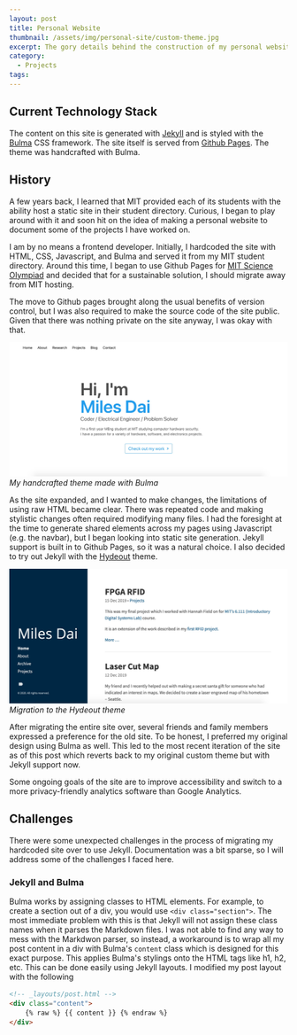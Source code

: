 ```yaml
---
layout: post
title: Personal Website
thumbnail: /assets/img/personal-site/custom-theme.jpg
excerpt: The gory details behind the construction of my personal website -- the one you are reading at this moment!
category:
  - Projects
tags:
---
```


## Current Technology Stack

The content on this site is generated with [Jekyll](https://jekyllrb.com/) and is styled with the [Bulma](https://bulma.io/) CSS framework. The site itself is served from [Github Pages](https://pages.github.com/). The theme was handcrafted with Bulma.

## History

A few years back, I learned that MIT provided each of its students with the ability host a static site in their student directory. Curious, I began to play around with it and soon hit on the idea of making a personal website to document some of the projects I have worked on.

I am by no means a frontend developer. Initially, I hardcoded the site with HTML, CSS, Javascript, and Bulma and served it from my MIT student directory. Around this time, I began to use Github Pages for [MIT Science Olympiad](https://scioly.mit.edu) and decided that for a sustainable solution, I should migrate away from MIT hosting.

The move to Github pages brought along the usual benefits of version control, but I was also required to make the source code of the site public. Given that there was nothing private on the site anyway, I was okay with that.

![Custom Theme](/assets/img/personal-site/custom-theme.jpg)
*My handcrafted theme made with Bulma*

As the site expanded, and I wanted to make changes, the limitations of using raw HTML became clear. There was repeated code and making stylistic changes often required modifying many files. I had the foresight at the time to generate shared elements across my pages using Javascript (e.g. the navbar), but I began looking into static site generation. Jekyll support is built in to Github Pages, so it was a natural choice. I also decided to try out Jekyll with the [Hydeout](https://github.com/fongandrew/hydeout) theme.

![Hydeout Theme](/assets/img/personal-site/hydeout-theme.jpg)
*Migration to the Hydeout theme*

After migrating the entire site over, several friends and family members expressed a preference for the old site. To be honest, I preferred my original design using Bulma as well. This led to the most recent iteration of the site as of this post which reverts back to my original custom theme but with Jekyll support now.

Some ongoing goals of the site are to improve accessibility and switch to a more privacy-friendly analytics software than Google Analytics.

## Challenges

There were some unexpected challenges in the process of migrating my hardcoded site over to use Jekyll. Documentation was a bit sparse, so I will address some of the challenges I faced here.

### Jekyll and Bulma

Bulma works by assigning classes to HTML elements. For example, to create a section out of a div, you would use `<div class="section">`. The most immediate problem with this is that Jekyll will not assign these class names when it parses the Markdown files. I was not able to find any way to mess with the Markdwon parser, so instead, a workaround is to wrap all my post content in a div with Bulma's `content` class which is designed for this exact purpose. This applies Bulma's stylings onto the HTML tags like h1, h2, etc. This can be done easily using Jekyll layouts. I modified my post layout with the following

```html
<!-- _layouts/post.html -->
<div class="content">
    {% raw %} {{ content }} {% endraw %}
</div>
```
